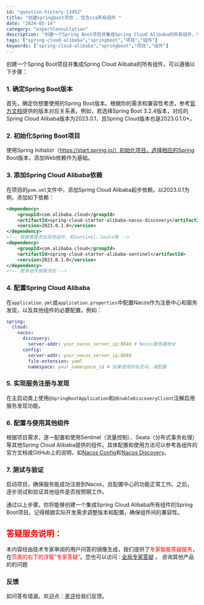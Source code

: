 ```yaml
---
id: "question-history-13452"
title: "创建springboot项目 ，包含sca所有组件 "
date: "2024-05-14"
category: "expertConsultation"
description: "创建一个Spring Boot项目并集成Spring Cloud Alibaba的所有组件，可以遵循以下步骤：### 1. 确定Spring Boot版本首先，确定你想要使用的Spring Boot版本。根据你的需求和兼容性考虑，参考[官方文档](https://sca.aliyun.com/doc"
tags: ["spring-cloud-alibaba","springboot","项目","组件"]
keywords: ["spring-cloud-alibaba","springboot","项目","组件"]
---
```


创建一个Spring Boot项目并集成Spring Cloud Alibaba的所有组件，可以遵循以下步骤：

### 1. 确定Spring Boot版本
首先，确定你想要使用的Spring Boot版本。根据你的需求和兼容性考虑，参考[官方文档](https://sca.aliyun.com/docs/2023/overview/version-explain/)提供的版本对应关系表。例如，若选择Spring Boot 3.2.4版本，对应的Spring Cloud Alibaba版本为2023.0.1，且Spring Cloud版本也是2023.0.1.0*。

### 2. 初始化Spring Boot项目
使用Spring Initializr（https://start.spring.io/）初始化项目，选择相应的Spring Boot版本，添加Web依赖作为基础。

### 3. 添加Spring Cloud Alibaba依赖
在项目的`pom.xml`文件中，添加Spring Cloud Alibaba起步依赖。以2023.0.1为例，添加如下依赖：
```xml
<dependency>
    <groupId>com.alibaba.cloud</groupId>
    <artifactId>spring-cloud-starter-alibaba-nacos-discovery</artifactId>
    <version>2023.0.1.0</version>
</dependency>
<!-- 根据需要添加其他组件，如Sentinel、Seata等 -->
<dependency>
    <groupId>com.alibaba.cloud</groupId>
    <artifactId>spring-cloud-starter-alibaba-sentinel</artifactId>
    <version>2023.0.1.0</version>
</dependency>
<!-- 更多组件按需添加 -->
```

### 4. 配置Spring Cloud Alibaba
在`application.yml`或`application.properties`中配置Nacos作为注册中心和服务发现，以及其他组件的必要配置。例如：
```yaml
spring:
  cloud:
    nacos:
      discovery:
        server-addr: your_nacos_server_ip:8848 # Nacos服务器地址
      config:
        server-addr: your_nacos_server_ip:8848
        file-extension: yaml
        namespace: your_namespace_id # 如果使用命名空间，请配置
```

### 5. 实现服务注册与发现
在主启动类上使用`@SpringBootApplication`和`@EnableDiscoveryClient`注解启用服务发现功能。

### 6. 配置与使用其他组件
根据项目需求，逐一配置和使用Sentinel（流量控制）、Seata（分布式事务处理）等其他Spring Cloud Alibaba提供的组件。具体配置和使用方法可以参考各组件的官方文档或GitHub上的说明，如[Nacos Config](https://github.com/spring-cloud-incubator/spring-cloud-alibaba/wiki/Nacos-config)和[Nacos Discovery](https://github.com/spring-cloud-incubator/spring-cloud-alibaba/wiki/Nacos-discovery)。

### 7. 测试与验证
启动项目，确保服务能成功注册到Nacos，且配置中心的功能正常工作。之后，逐步测试和验证其他组件是否按预期工作。

通过以上步骤，你将能够创建一个集成Spring Cloud Alibaba所有组件的Spring Boot项目。记得根据实际开发需求调整版本和配置，确保组件间的兼容性。
## <font color="#FF0000">答疑服务说明：</font> 

本内容经由技术专家审阅的用户问答的镜像生成，我们提供了<font color="#FF0000">专家智能答疑服务</font>，在<font color="#FF0000">页面的右下的浮窗”专家答疑“</font>。您也可以访问 : [全局专家答疑](https://opensource.alibaba.com/chatBot) 。 咨询其他产品的的问题

### 反馈
如问答有错漏，欢迎点：[差评](https://ai.nacos.io/user/feedbackByEnhancerGradePOJOID?enhancerGradePOJOId=13453)给我们反馈。
